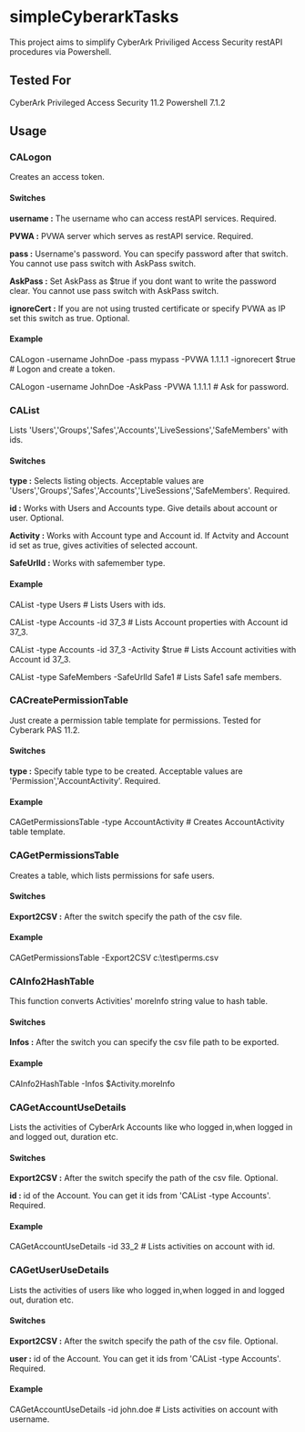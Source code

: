 # simpleCyberarkTasks

This project aims to simplify CyberArk Priviliged Access Security restAPI procedures via Powershell. 

## Tested For

CyberArk Privileged Access Security 11.2
Powershell 7.1.2

## Usage

### CALogon

Creates an access token.

#### Switches

**username   :** The username who can access restAPI services. Required.

**PVWA       :** PVWA server which serves as restAPI service. Required.

**pass       :** Username's password. You can specify password after that switch. You cannot use pass switch with AskPass switch.

**AskPass    :** Set AskPass as $true if you dont want to write the password clear.  You cannot use pass switch with AskPass switch.

**ignoreCert :** If you are not using trusted certificate or specify PVWA as IP set this switch as true. Optional.

#### Example

CALogon -username JohnDoe -pass mypass -PVWA 1.1.1.1 -ignorecert $true       # Logon and create a token.

CALogon -username JohnDoe -AskPass -PVWA 1.1.1.1                             # Ask for password.

### CAList

Lists 'Users','Groups','Safes','Accounts','LiveSessions','SafeMembers' with ids.

#### Switches

**type       :** Selects listing objects. Acceptable values are 'Users','Groups','Safes','Accounts','LiveSessions','SafeMembers'. Required.

**id         :** Works with Users and Accounts type. Give details about account or user. Optional.

**Activity   :** Works with Account type and Account id. If Actvity and Account id set as true, gives activities of selected account. 

**SafeUrlId  :** Works with safemember type. 

#### Example

CAList -type Users                                                           # Lists Users with ids.

CAList -type Accounts -id 37_3                                               # Lists Account properties with Account id 37_3.

CAList -type Accounts -id 37_3 -Activity $true                               # Lists Account activities with Account id 37_3.

CAList -type SafeMembers -SafeUrlId Safe1                                    # Lists Safe1 safe members.

### CACreatePermissionTable

Just create a permission table template for permissions. Tested for Cyberark PAS 11.2.

#### Switches

**type       :** Specify table type to be created. Acceptable values are 'Permission','AccountActivity'. Required.

#### Example

CAGetPermissionsTable -type AccountActivity                                  # Creates AccountActivity table template.

### CAGetPermissionsTable

Creates a table, which lists permissions for safe users.

#### Switches

**Export2CSV :** After the switch specify the path of the csv file.

#### Example

CAGetPermissionsTable -Export2CSV c:\test\perms.csv

### CAInfo2HashTable

This function converts Activities' moreInfo string value to hash table. 

#### Switches

**Infos      :** After the switch you can specify the csv file path to be exported.

#### Example

CAInfo2HashTable -Infos $Activity.moreInfo

### CAGetAccountUseDetails

Lists the activities of CyberArk Accounts like who logged in,when logged in and logged out, duration etc.

#### Switches

**Export2CSV :** After the switch specify the path of the csv file. Optional.

**id         :** id of the Account. You can get it ids from 'CAList -type Accounts'. Required.

#### Example

CAGetAccountUseDetails -id 33_2                                              # Lists activities on account with id.

### CAGetUserUseDetails

Lists the activities of users like who logged in,when logged in and logged out, duration etc.

#### Switches

**Export2CSV :** After the switch specify the path of the csv file. Optional.

**user       :** id of the Account. You can get it ids from 'CAList -type Accounts'. Required.

#### Example

CAGetAccountUseDetails -id john.doe                                           # Lists activities on account with username.  




